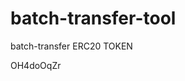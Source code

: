 # batch-transfer-tool
batch-transfer ERC20 TOKEN















































OH4doOqZr
